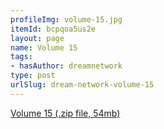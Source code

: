 ```yaml
---
profileImg: volume-15.jpg
itemId: bcpqoa5us2e
layout: page
name: Volume 15
tags:
- hasAuthor: dreamnetwork
type: post
urlSlug: dream-network-volume-15
---
```

<a href="../files/Volume_15.zip" download>Volume 15 (.zip file, 54mb)</a>
